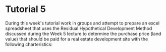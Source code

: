 # Tutorial 5

During this week's tutorial work in groups and attempt to prepare an excel spreadsheet that uses the Residual Hypothetical Development Method discussed during the Week 5 lecture to determine the purchase price (land value) that should be paid for a real estate development site with the following charteristics:
